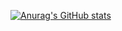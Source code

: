 [![Anurag's GitHub stats](https://github-readme-stats.vercel.app/api?username=xjjnhpy)](https://github.com/anuraghazra/github-readme-stats)
